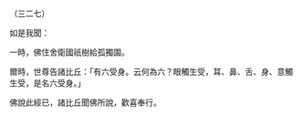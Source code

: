 （三二七）

如是我聞：

一時，佛住舍衛國祇樹給孤獨園。

爾時，世尊告諸比丘：「有六受身。云何為六？眼觸生受，耳、鼻、舌、身、意觸生受，是名六受身。」

佛說此經已，諸比丘聞佛所說，歡喜奉行。



